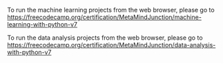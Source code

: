To run the machine learning projects from the web browser, please go to https://freecodecamp.org/certification/MetaMindJunction/machine-learning-with-python-v7 

To run the data analysis projects from the web browser, please go to  https://freecodecamp.org/certification/MetaMindJunction/data-analysis-with-python-v7

